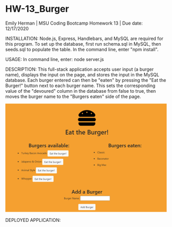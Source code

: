 # HW-13_Burger

Emily Herman 
| MSU Coding Bootcamp Homework 13
| Due date: 12/17/2020     

INSTALLATION:
Node.js, Express, Handlebars, and MySQL are required for this program. To set up the database, first run schema.sql in MySQL, then seeds.sql to populate the table. In the command line, enter "npm install".

USAGE:
In command line, enter: node server.js

DESCRIPTION: 
This full-stack application accepts user input (a burger name), displays the input on the page, and stores the input in the MySQL database. Each burger entered can then be "eaten" by pressing the "Eat the Burger!" button next to each burger name. This sets the corresponding value of the "devoured" column in the database from false to true, then moves the burger name to the "Burgers eaten" side of the page.

![See /public/assets/img/homepage.png](/public/assets/img/homepage.png?raw=true)

DEPLOYED APPLICATION:


